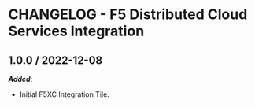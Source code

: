 # CHANGELOG - F5 Distributed Cloud Services Integration

## 1.0.0 / 2022-12-08

***Added***: 

* Initial F5XC Integration Tile.

